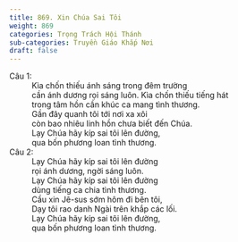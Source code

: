 ```yaml
---
title: 869. Xin Chúa Sai Tôi
weight: 869
categories: Trọng Trách Hội Thánh
sub-categories: Truyền Giáo Khắp Nơi
draft: false
---
```

<dl><dt>Câu 1:</dt><dd data-verse="1">Kìa chốn thiếu ánh sáng trong đêm trường <br/>cần ánh dương rọi sáng luôn. Kìa chốn thiếu tiếng hát <br/>trong tâm hồn cần khúc ca mang tình thương. <br/>Gần đây quanh tôi tới nơi xa xôi <br/>còn bao nhiêu linh hồn chưa biết đến Chúa. <br/>Lạy Chúa hãy kíp sai tôi lên đường, <br/>qua bốn phương loan tình thương. </dd><dt>Câu 2:</dt><dd data-verse="2">Lạy Chúa hãy kíp sai tôi lên đường <br/>rọi ánh dương, ngời sáng luôn. <br/>Lạy Chúa hãy kíp sai tôi lên đường <br/>dùng tiếng ca chia tình thương. <br/>Cầu xin Jê-sus sớm hôm đi bên tôi, <br/>Dạy tôi rao danh Ngài trên khắp các lối. <br/>Lạy Chúa hãy kíp sai tôi lên đường, <br/>qua bốn phương loan tình thương. </dd></dl>